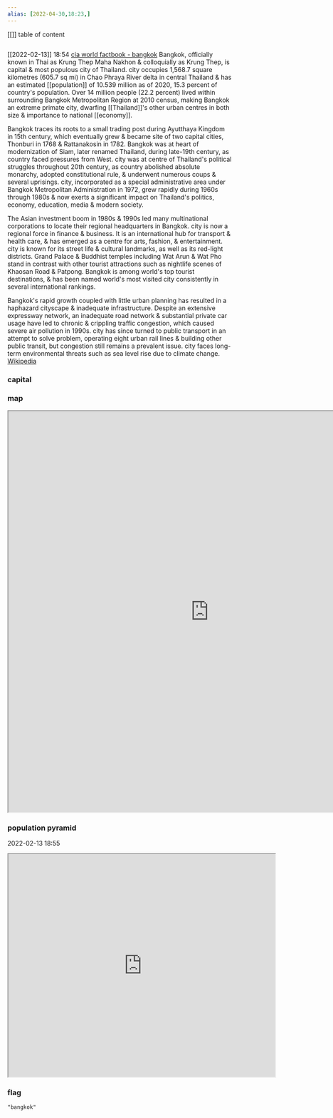 ```yaml
---
alias: [2022-04-30,18:23,]
---
```

[[]]
table of content
```toc
```
[[2022-02-13]] 18:54
[cia world factbook - bangkok](https://www.cia.gov/the-world-factbook/countries/bangkok)
Bangkok, officially known in Thai as Krung Thep Maha Nakhon & colloquially as Krung Thep, is capital & most populous city of Thailand. city occupies 1,568.7 square kilometres (605.7 sq mi) in Chao Phraya River delta in central Thailand & has an estimated [[population]] of 10.539 million as of 2020, 15.3 percent of country's population. Over 14 million people (22.2 percent) lived within surrounding Bangkok Metropolitan Region at 2010 census, making Bangkok an extreme primate city, dwarfing [[Thailand]]'s other urban centres in both size & importance to national [[economy]].

Bangkok traces its roots to a small trading post during Ayutthaya Kingdom in 15th century, which eventually grew & became site of two capital cities, Thonburi in 1768 & Rattanakosin in 1782. Bangkok was at heart of modernization of Siam, later renamed Thailand, during late-19th century, as country faced pressures from West. city was at centre of Thailand's political struggles throughout 20th century, as country abolished absolute monarchy, adopted constitutional rule, & underwent numerous coups & several uprisings. city, incorporated as a special administrative area under Bangkok Metropolitan Administration in 1972, grew rapidly during 1960s through 1980s & now exerts a significant impact on Thailand's politics, economy, education, media & modern society.

The Asian investment boom in 1980s & 1990s led many multinational corporations to locate their regional headquarters in Bangkok. city is now a regional force in finance & business. It is an international hub for transport & health care, & has emerged as a centre for arts, fashion, & entertainment. city is known for its street life & cultural landmarks, as well as its red-light districts. Grand Palace & Buddhist temples including Wat Arun & Wat Pho stand in contrast with other tourist attractions such as nightlife scenes of Khaosan Road & Patpong. Bangkok is among world's top tourist destinations, & has been named world's most visited city consistently in several international rankings.

Bangkok's rapid growth coupled with little urban planning has resulted in a haphazard cityscape & inadequate infrastructure. Despite an extensive expressway network, an inadequate road network & substantial private car usage have led to chronic & crippling traffic congestion, which caused severe air pollution in 1990s. city has since turned to public transport in an attempt to solve problem, operating eight urban rail lines & building other public transit, but congestion still remains a prevalent issue. city faces long-term environmental threats such as sea level rise due to climate change.
[Wikipedia](https://en.wikipedia.org/wiki/Bangkok)
### capital

### map
<iframe src="https://duckduckgo.com/?t=ffab&q=bangkok&ia=web&iaxm=about" width="900" height="900" ></iframe>

### population pyramid

2022-02-13 18:55

<iframe src="https://www.populationpyramid.net/bangkok/2019/" width="600" height="500" ></iframe>

### flag

```query
"bangkok"
```